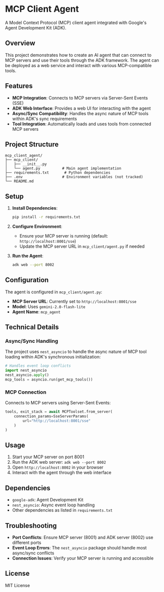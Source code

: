 # MCP Client Agent

A Model Context Protocol (MCP) client agent integrated with Google's Agent Development Kit (ADK).

## Overview

This project demonstrates how to create an AI agent that can connect to MCP servers and use their tools through the ADK framework. The agent can be deployed as a web service and interact with various MCP-compatible tools.

## Features

- **MCP Integration**: Connects to MCP servers via Server-Sent Events (SSE)
- **ADK Web Interface**: Provides a web UI for interacting with the agent
- **Async/Sync Compatibility**: Handles the async nature of MCP tools within ADK's sync requirements
- **Tool Integration**: Automatically loads and uses tools from connected MCP servers

## Project Structure

```
mcp_client_agent/
├── mcp_client/
│   ├── __init__.py
│   └── agent.py          # Main agent implementation
├── requirements.txt       # Python dependencies
├── .env                  # Environment variables (not tracked)
└── README.md
```

## Setup

1. **Install Dependencies**:
   ```bash
   pip install -r requirements.txt
   ```

2. **Configure Environment**:
   - Ensure your MCP server is running (default: `http://localhost:8001/sse`)
   - Update the MCP server URL in `mcp_client/agent.py` if needed

3. **Run the Agent**:
   ```bash
   adk web --port 8002
   ```

## Configuration

The agent is configured in `mcp_client/agent.py`:

- **MCP Server URL**: Currently set to `http://localhost:8001/sse`
- **Model**: Uses `gemini-2.0-flash-lite`
- **Agent Name**: `mcp_agent`

## Technical Details

### Async/Sync Handling

The project uses `nest_asyncio` to handle the async nature of MCP tool loading within ADK's synchronous initialization:

```python
# Handles event loop conflicts
import nest_asyncio
nest_asyncio.apply()
mcp_tools = asyncio.run(get_mcp_tools())
```

### MCP Connection

Connects to MCP servers using Server-Sent Events:

```python
tools, exit_stack = await MCPToolset.from_server(
    connection_params=SseServerParams(
        url="http://localhost:8001/sse"
    )
)
```

## Usage

1. Start your MCP server on port 8001
2. Run the ADK web server: `adk web --port 8002`
3. Open `http://localhost:8002` in your browser
4. Interact with the agent through the web interface

## Dependencies

- `google-adk`: Agent Development Kit
- `nest_asyncio`: Async event loop handling
- Other dependencies as listed in `requirements.txt`

## Troubleshooting

- **Port Conflicts**: Ensure MCP server (8001) and ADK server (8002) use different ports
- **Event Loop Errors**: The `nest_asyncio` package should handle most async/sync conflicts
- **Connection Issues**: Verify your MCP server is running and accessible

## License

MIT License